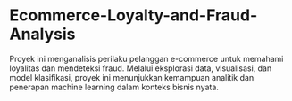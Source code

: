 # Ecommerce-Loyalty-and-Fraud-Analysis
Proyek ini menganalisis perilaku pelanggan e-commerce untuk memahami loyalitas dan mendeteksi fraud. Melalui eksplorasi data, visualisasi, dan model klasifikasi, proyek ini menunjukkan kemampuan analitik dan penerapan machine learning dalam konteks bisnis nyata.
